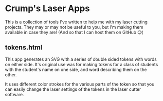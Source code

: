 # Crump's Laser Apps

This is a collection of tools I've written to help me with my laser cutting projects. They may or may not be useful to you, but I'm making them available in case they are! (And so that I can host them on GitHub 😉)

## tokens.html

This app generates an SVG with a series of double sided tokens with words on either side. It's original use was for making tokens for a class of students with the student's name on one side, and word describing them on the other.

It uses different color strokes for the various parts of the token so that you can easily change the laser settings of the tokens in the laser cutter software.
